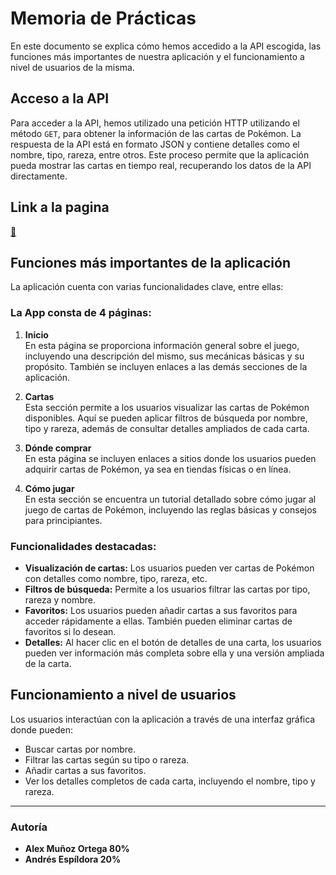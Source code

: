 # Memoria de Prácticas

En este documento se explica cómo hemos accedido a la API escogida, las funciones más importantes de nuestra aplicación y el funcionamiento a nivel de usuarios de la misma.

## Acceso a la API

Para acceder a la API, hemos utilizado una petición HTTP utilizando el método `GET`, para obtener la información de las cartas de Pokémon. La respuesta de la API está en formato JSON y contiene detalles como el nombre, tipo, rareza, entre otros. Este proceso permite que la aplicación pueda mostrar las cartas en tiempo real, recuperando los datos de la API directamente.

## Link a la pagina

[🔗](https://alexmo05.github.io/AppPokemontcg/)


## Funciones más importantes de la aplicación

La aplicación cuenta con varias funcionalidades clave, entre ellas:

### La App consta de 4 páginas:

1. **Inicio**  
   En esta página se proporciona información general sobre el juego, incluyendo una descripción del mismo, sus mecánicas básicas y su propósito. También se incluyen enlaces a las demás secciones de la aplicación.

2. **Cartas**  
   Esta sección permite a los usuarios visualizar las cartas de Pokémon disponibles. Aquí se pueden aplicar filtros de búsqueda por nombre, tipo y rareza, además de consultar detalles ampliados de cada carta.

3. **Dónde comprar**  
   En esta página se incluyen enlaces a sitios donde los usuarios pueden adquirir cartas de Pokémon, ya sea en tiendas físicas o en línea.

4. **Cómo jugar**  
   En esta sección se encuentra un tutorial detallado sobre cómo jugar al juego de cartas de Pokémon, incluyendo las reglas básicas y consejos para principiantes.

### Funcionalidades destacadas:

- **Visualización de cartas:** Los usuarios pueden ver cartas de Pokémon con detalles como nombre, tipo, rareza, etc.
- **Filtros de búsqueda:** Permite a los usuarios filtrar las cartas por tipo, rareza y nombre.
- **Favoritos:** Los usuarios pueden añadir cartas a sus favoritos para acceder rápidamente a ellas. También pueden eliminar cartas de favoritos si lo desean.
- **Detalles:** Al hacer clic en el botón de detalles de una carta, los usuarios pueden ver información más completa sobre ella y una versión ampliada de la carta.

## Funcionamiento a nivel de usuarios

Los usuarios interactúan con la aplicación a través de una interfaz gráfica donde pueden:

- Buscar cartas por nombre.
- Filtrar las cartas según su tipo o rareza.
- Añadir cartas a sus favoritos.
- Ver los detalles completos de cada carta, incluyendo el nombre, tipo y rareza.

---

### Autoría

- **Alex Muñoz Ortega 80%**
- **Andrés Espíldora 20%**
